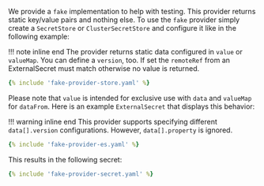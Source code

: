 We provide a `fake` implementation to help with testing. This provider returns static key/value pairs and nothing else.
To use the `fake` provider simply create a `SecretStore` or `ClusterSecretStore` and configure it like in the following example:

!!! note inline end
    The provider returns static data configured in `value` or `valueMap`. You can define a `version`, too. If set the `remoteRef` from an ExternalSecret must match otherwise no value is returned.

```yaml
{% include 'fake-provider-store.yaml' %}
```

Please note that `value` is intended for exclusive use with `data` and `valueMap` for `dataFrom`.
Here is an example `ExternalSecret` that displays this behavior:

!!! warning inline end
    This provider supports specifying different `data[].version` configurations. However, `data[].property` is ignored.

```yaml
{% include 'fake-provider-es.yaml' %}
```

This results in the following secret:


```yaml
{% include 'fake-provider-secret.yaml' %}
```
